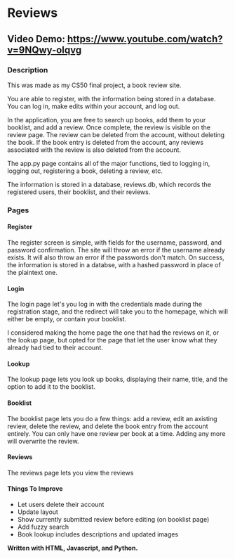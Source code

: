 # Reviews
## Video Demo:  https://www.youtube.com/watch?v=9NQwy-oIqvg
### Description

<p>This was made as my CS50 final project, a book review site.</p>

<p>You are able to register, with the information being stored in a database. You can log in, make edits within your account, and log out.</p>

<p>In the application, you are free to search up books, add them to your booklist, and add a review. Once complete, the review is visible on the review page.
The review can be deleted from the account, without deleting the book. If the book entry is deleted from the account, any reviews associated with the review is also deleted from the account.</p>

<p>The app.py page contains all of the major functions, tied to logging in, logging out, registering a book, deleting a review, etc.</p>

<p>The information is stored in a database, reviews.db, which records the registered users, their booklist, and their reviews.</p>

### Pages

#### Register

<p>The register screen is simple, with fields for the username, password, and password confirmation. The site will throw an error if the username already exists. It will also throw an error if the passwords don't match.
On success, the information is stored in a databse, with a hashed password in place of the plaintext one.</p>

#### Login

<p>The login page let's you log in with the credentials made during the registration stage, and the redirect will take you to the homepage, which will either be empty, or contain your booklist.</p>

<p>I considered making the home page the one that had the reviews on it, or the lookup page, but opted for the page that let the user know what they already had tied to their account.</p>

#### Lookup

<p>The lookup page lets you look up books, displaying their name, title, and the option to add it to the booklist.</p>

#### Booklist

<p>The booklist page lets you do a few things: add a review, edit an axisting review, delete the review, and delete the book entry from the account entirely. You can only have one review per book at a time. Adding any more will overwrite the review.</p>

#### Reviews

The reviews page lets you view the reviews

#### Things To Improve

* Let users delete their account
* Update layout 
* Show currently submitted review before editing (on booklist page)
* Add fuzzy search 
* Book lookup includes descriptions and updated images





**Written with HTML, Javascript, and Python.**